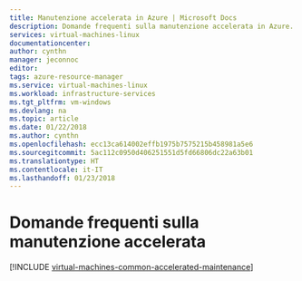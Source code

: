 ```yaml
---
title: Manutenzione accelerata in Azure | Microsoft Docs
description: Domande frequenti sulla manutenzione accelerata in Azure.
services: virtual-machines-linux
documentationcenter: 
author: cynthn
manager: jeconnoc
editor: 
tags: azure-resource-manager
ms.service: virtual-machines-linux
ms.workload: infrastructure-services
ms.tgt_pltfrm: vm-windows
ms.devlang: na
ms.topic: article
ms.date: 01/22/2018
ms.author: cynthn
ms.openlocfilehash: ecc13ca614002effb1975b7575215b458981a5e6
ms.sourcegitcommit: 5ac112c0950d406251551d5fd66806dc22a63b01
ms.translationtype: HT
ms.contentlocale: it-IT
ms.lasthandoff: 01/23/2018
---
```

# <a name="accelerated-maintenance-frequently-asked-questions-faqs"></a>Domande frequenti sulla manutenzione accelerata

[!INCLUDE [virtual-machines-common-accelerated-maintenance](../../../includes/virtual-machines-common-accelerated-maintenance.md)]

